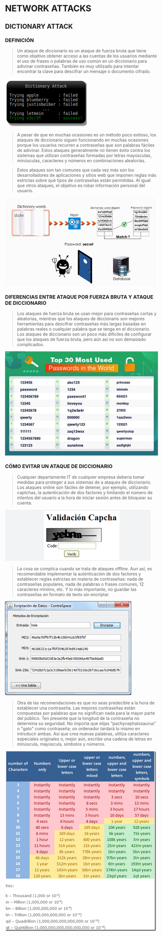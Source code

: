 # NETWORK ATTACKS 

## DICTIONARY ATTACK

### DEFINICIÓN

> Un ataque de diccionario es un ataque de fuerza bruta que tiene como objetivo obtener acceso a las cuentas de los usuarios mediante el uso de frases o palabras de uso común en un diccionario para adivinar contraseñas. También es muy utilizado para intentar encontrar la clave para descifrar un mensaje o documento cifrado.


![Alt text](./dictio1.png)


> A pesar de que en muchas ocasiones es un método poco exitoso, los ataques de diccionario siguen funcionando en muchas ocasiones porque los usuarios recurren a contraseñas que son palabras fáciles de adivinar. Estos ataques generalmente no tienen éxito contra los sistemas que utilizan contraseñas formadas por letras mayúsculas, minúsculas, caracteres y números en combinaciones aleatorias.

> Estos ataques son tan comunes que cada vez más son los desarrolladores de aplicaciones y sitios web que imponen reglas más estrictas sobre qué tipos de contraseñas están permitidas. Al igual que otros ataques, el objetivo es robar información personal del usuario.

![Alt text](./dictio6.png)


### DIFERENCIAS ENTRE ATAQUE POR FUERZA BRUTA Y ATAQUE DE DICCIONARIO

> Los ataques de fuerza bruta se usan mejor para contraseñas cortas y aleatorias, mientras que los ataques de diccionario son mejores herramientas para descifrar contraseñas más largas basadas en palabras reales o cualquier palabra que se tenga en el diccionario. Los ataques de diccionario son un poco más difíciles de configurar que los ataques de fuerza bruta, pero aún así no son demasiado complicados.

![Alt text](./dictio5.png)

### CÓMO EVITAR UN ATAQUE DE DICCIONARIO


> Cualquier departamente IT de cualquier empresa debería tomar medidas para proteger a sus sistemas de a ataques de diccionario. Los ataques online son fáciles de detener, por ejemplo, utilizando captchas, la autenticación de dos factores y limitando el número de intentos del usuario a la hora de iniciar sesión antes de bloquear su cuenta.

![Alt text](./dictio2.png)


> La cosa se complica cuando se trata de ataques offline. Aun así, es recomendable implementar la autenticación de dos factores y establecer reglas estrictas en materia de contraseñas: nada de contraseñas populares, nada de palabras o frases comunes, 12 caracteres mínimo, etc. Y lo más importante, no guardar las contraseñas en formato de texto sin encriptar.


![Alt text](./dictio3.png)



> Otra de las recomendaciones es que no seas predecible a la hora de establecer una contraseña. Las mejores contraseñas están compuestas por palabras que no significan nada para la mayor parte del público. Ten presente que la longitud de la contraseña no determina su seguridad. No importa que elijas “pachycephalosaurus” o "gato" como contraseña; un ordenador tardará lo mismo en introducir ambas. Así que crea nuevas palabras, utiliza caracteres especiales originales o, mejor aún, escribe una cadena de letras en minúscula, mayúscula, símbolos y números.

![Alt text](./dictio4.png)
